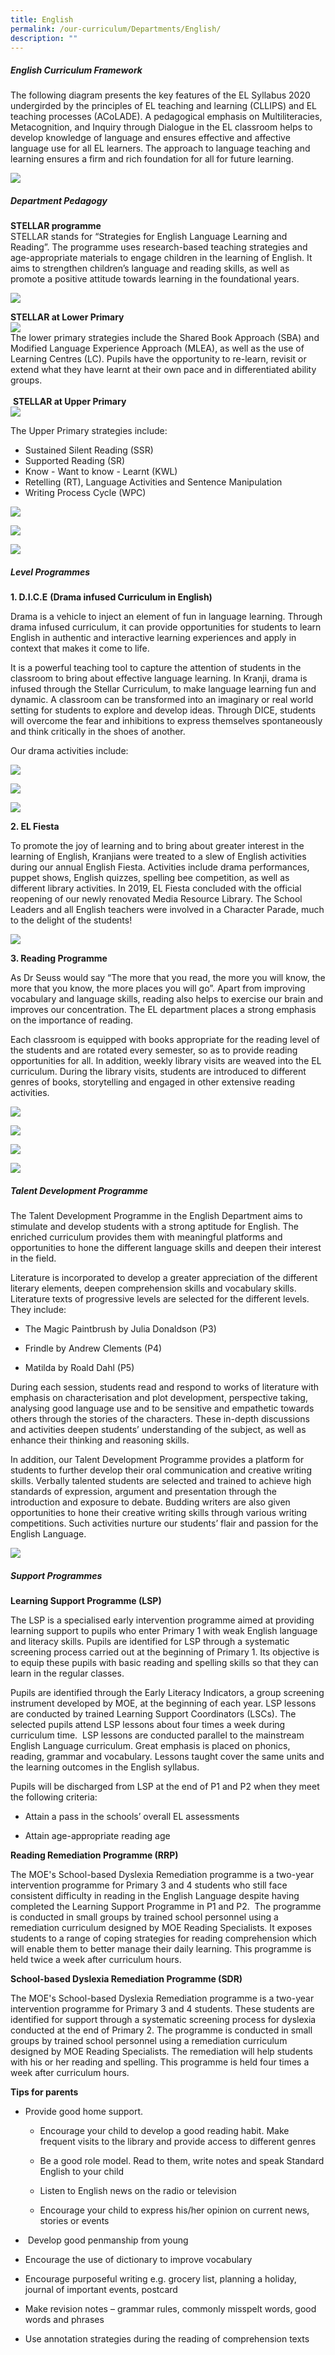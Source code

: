 ```yaml
---
title: English
permalink: /our-curriculum/Departments/English/
description: ""
---
```


##### **English Curriculum Framework**

  

The following diagram presents the key features of the EL Syllabus 2020 undergirded by the principles of EL teaching and learning (CLLIPS) and EL teaching processes (ACoLADE). A pedagogical emphasis on Multiliteracies, Metacognition, and Inquiry through Dialogue in the EL classroom helps to develop knowledge of language and ensures effective and affective language use for all EL learners. The approach to language teaching and learning ensures a firm and rich foundation for all for future learning. 

![](/images/Our%20Curriculum/Departments/English/E1.png)
##### **Department Pedagogy**

  
**STELLAR programme**  
STELLAR stands for “Strategies for English Language Learning and Reading”. The programme uses research-based teaching strategies and age-appropriate materials to engage children in the learning of English. It aims to strengthen children’s language and reading skills, as well as promote a positive attitude towards learning in the foundational years.  

![](/images/Our%20Curriculum/Departments/English/E2.png)

  
**STELLAR at Lower Primary**    
![](/images/Our%20Curriculum/Departments/English/E3.png)  
The lower primary strategies include the Shared Book Approach (SBA) and Modified Language Experience Approach (MLEA), as well as the use of Learning Centres (LC). Pupils have the opportunity to re-learn, revisit or extend what they have learnt at their own pace and in differentiated ability groups.  
   
 **STELLAR at Upper Primary**    
![](/images/Our%20Curriculum/Departments/English/E4.png)

The Upper Primary strategies include:  

* Sustained Silent Reading (SSR)
* Supported Reading (SR)
* Know - Want to know - Learnt (KWL)
* Retelling (RT), Language Activities and Sentence Manipulation
* Writing Process Cycle (WPC)

 
![](/images/Our%20Curriculum/Departments/English/E5.png) 

![](/images/Our%20Curriculum/Departments/English/E6.png)

![](/images/Our%20Curriculum/Departments/English/E7.png)  



  

##### **Level Programmes**

**1\. D.I.C.E** **(Drama infused Curriculum in English)**

Drama is a vehicle to inject an element of fun in language learning. Through drama infused curriculum, it can provide opportunities for students to learn English in authentic and interactive learning experiences and apply in context that makes it come to life.  

It is a powerful teaching tool to capture the attention of students in the classroom to bring about effective language learning. In Kranji, drama is infused through the Stellar Curriculum, to make language learning fun and dynamic. A classroom can be transformed into an imaginary or real world setting for students to explore and develop ideas. Through DICE, students will overcome the fear and inhibitions to express themselves spontaneously and think critically in the shoes of another.  

Our drama activities include: 

![](/images/Our%20Curriculum/Departments/English/E8.png)

![](/images/Our%20Curriculum/Departments/English/E9.png)

![](/images/Our%20Curriculum/Departments/English/E10.png)

**2\. EL Fiesta**  

To promote the joy of learning and to bring about greater interest in the learning of English, Kranjians were treated to a slew of English activities during our annual English Fiesta. Activities include drama performances, puppet shows, English quizzes, spelling bee competition, as well as different library activities. In 2019, EL Fiesta concluded with the official reopening of our newly renovated Media Resource Library. The School Leaders and all English teachers were involved in a Character Parade, much to the delight of the students!  

![](/images/Our%20Curriculum/Departments/English/E11.jpg)

**3\. Reading Programme**

As Dr Seuss would say “The more that you read, the more you will know, the more that you know, the more places you will go”. Apart from improving vocabulary and language skills, reading also helps to exercise our brain and improves our concentration. The EL department places a strong emphasis on the importance of reading.

Each classroom is equipped with books appropriate for the reading level of the students and are rotated every semester, so as to provide reading opportunities for all. In addition, weekly library visits are weaved into the EL curriculum. During the library visits, students are introduced to different genres of books, storytelling and engaged in other extensive reading activities.

![](/images/Our%20Curriculum/Departments/English/E12.jpg)

![](/images/Our%20Curriculum/Departments/English/E13.jpg)

![](/images/Our%20Curriculum/Departments/English/E14.jpg)

![](/images/Picture13.jpg)


  

##### **Talent Development Programme**

  

The Talent Development Programme in the English Department aims to stimulate and develop students with a strong aptitude for English. The enriched curriculum provides them with meaningful platforms and opportunities to hone the different language skills and deepen their interest in the field.  

Literature is incorporated to develop a greater appreciation of the different literary elements, deepen comprehension skills and vocabulary skills. Literature texts of progressive levels are selected for the different levels. They include:

* The Magic Paintbrush by Julia Donaldson (P3)

* Frindle by Andrew Clements (P4)

* Matilda by Roald Dahl (P5)

During each session, students read and respond to works of literature with emphasis on characterisation and plot development, perspective taking, analysing good language use and to be sensitive and empathetic towards others through the stories of the characters. These in-depth discussions and activities deepen students’ understanding of the subject, as well as enhance their thinking and reasoning skills. 

In addition, our Talent Development Programme provides a platform for students to further develop their oral communication and creative writing skills. Verbally talented students are selected and trained to achieve high standards of expression, argument and presentation through the introduction and exposure to debate. Budding writers are also given opportunities to hone their creative writing skills through various writing competitions. Such activities nurture our students’ flair and passion for the English Language.

![](/images/Our%20Curriculum/Departments/English/E16.png)

##### **Support Programmes**  

**Learning Support Programme (LSP)**  

The LSP is a specialised early intervention programme aimed at providing learning support to pupils who enter Primary 1 with weak English language and literacy skills. Pupils are identified for LSP through a systematic screening process carried out at the beginning of Primary 1. Its objective is to equip these pupils with basic reading and spelling skills so that they can learn in the regular classes.

Pupils are identified through the Early Literacy Indicators, a group screening instrument developed by MOE, at the beginning of each year. LSP lessons are conducted by trained Learning Support Coordinators (LSCs). The selected pupils attend LSP lessons about four times a week during curriculum time.  LSP lessons are conducted parallel to the mainstream English Language curriculum. Great emphasis is placed on phonics, reading, grammar and vocabulary. Lessons taught cover the same units and the learning outcomes in the English syllabus.

Pupils will be discharged from LSP at the end of P1 and P2 when they meet the following criteria:

* Attain a pass in the schools’ overall EL  assessments
    
* Attain age-appropriate reading age    

**Reading Remediation Programme (RRP)**

The MOE's School-based Dyslexia Remediation programme is a two-year intervention programme for Primary 3 and 4 students who still face consistent difficulty in reading in the English Language despite having completed the Learning Support Programme in P1 and P2.  The programme is conducted in small groups by trained school personnel using a remediation curriculum designed by MOE Reading Specialists. It exposes students to a range of coping strategies for reading comprehension which will enable them to better manage their daily learning. This programme is held twice a week after curriculum hours.

**School-based Dyslexia Remediation Programme (SDR)**

The MOE's School-based Dyslexia Remediation programme is a two-year intervention programme for Primary 3 and 4 students. These students are identified for support through a systematic screening process for dyslexia conducted at the end of Primary 2. The programme is conducted in small groups by trained school personnel using a remediation curriculum designed by MOE Reading Specialists. The remediation will help students with his or her reading and spelling. This programme is held four times a week after curriculum hours. 

**Tips for parents**

* Provide good home support.
	- Encourage your child to develop a good reading habit. Make frequent visits to the library and provide access to different genres  

	- Be a good role model. Read to them, write notes and speak Standard English to your child

	- Listen to English news on the radio or television

	- Encourage your child to express his/her opinion on current news, stories or events

*   Develop good penmanship from young

* Encourage the use of dictionary to improve vocabulary

* Encourage purposeful writing e.g. grocery list, planning a holiday, journal of important events, postcard

* Make revision notes – grammar rules, commonly misspelt words, good words and phrases

* Use annotation strategies during the reading of comprehension texts